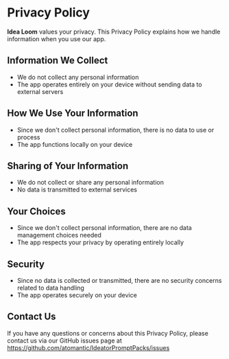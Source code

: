 # Privacy Policy

**Idea Loom** values your privacy. This Privacy Policy explains how we handle information when you use our app.

## Information We Collect
- We do not collect any personal information
- The app operates entirely on your device without sending data to external servers

## How We Use Your Information
- Since we don't collect personal information, there is no data to use or process
- The app functions locally on your device

## Sharing of Your Information
- We do not collect or share any personal information
- No data is transmitted to external services

## Your Choices
- Since we don't collect personal information, there are no data management choices needed
- The app respects your privacy by operating entirely locally

## Security
- Since no data is collected or transmitted, there are no security concerns related to data handling
- The app operates securely on your device

## Contact Us
If you have any questions or concerns about this Privacy Policy, please contact us via our GitHub issues page at https://github.com/atomantic/IdeatorPromptPacks/issues
